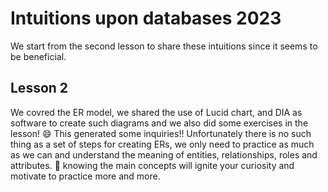 # Intuitions upon databases 2023

We start from the second lesson to share these intuitions since it seems to be beneficial.

## Lesson 2
We covred the ER model, we shared the use of Lucid chart, and DIA as software to create such diagrams and we also did some exercises in the lesson! :smile:	This generated some inquiries!!
Unfortunately there is no such thing as a set of steps for creating ERs, we only need to practice as much as we can and understand the meaning of entities, relationships, roles and attributes. :rocket:	knowing the main concepts will ignite your curiosity and motivate to practice more and more. 
